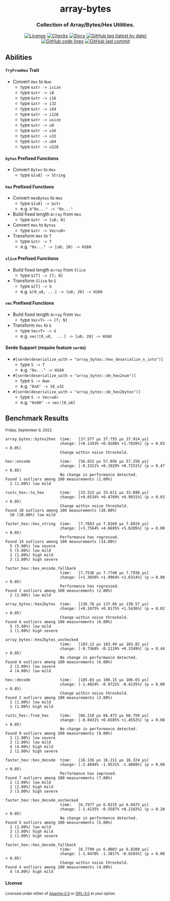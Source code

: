 <div align="center">

<!-- Logo -->
<!-- ![array-bytes]() -->

# array-bytes
### Collection of Array/Bytes/Hex Utilities.

[![License](https://img.shields.io/badge/License-GPLv3-blue.svg)](https://www.gnu.org/licenses/gpl-3.0)
[![Checks](https://github.com/hack-ink/array-bytes/actions/workflows/checks.yml/badge.svg?branch=main)](https://github.com/hack-ink/array-bytes/actions/workflows/checks.yml)
[![Docs](https://img.shields.io/docsrs/array-bytes)](https://docs.rs/array-bytes)
[![GitHub tag (latest by date)](https://img.shields.io/github/v/tag/hack-ink/array-bytes)](https://github.com/hack-ink/array-bytes/tags)
[![GitHub code lines](https://tokei.rs/b1/github/hack-ink/array-bytes)](https://github.com/hack-ink/array-bytes)
[![GitHub last commit](https://img.shields.io/github/last-commit/hack-ink/array-bytes?color=red&style=plastic)](https://github.com/hack-ink/array-bytes)

</div>

## Abilities
#### `TryFromHex` Trait
- Convert `Hex` to `Num`
	- type `&str -> isize`
	- type `&str -> i8`
	- type `&str -> i16`
	- type `&str -> i32`
	- type `&str -> i64`
	- type `&str -> i128`
	- type `&str -> usize`
	- type `&str -> u8`
	- type `&str -> u16`
	- type `&str -> u32`
	- type `&str -> u64`
	- type `&str -> u128`

#### `bytes` Prefixed Functions
- Convert `Bytes` to `Hex`
  - type `&[u8] -> String`

#### `hex` Prefixed Functions
- Convert `HexBytes` to `Hex`
  - type `&[u8] -> &str`
  - e.g. `b"0x..." -> "0x..."`
- Build fixed length `Array` from `Hex`
  - type `&str -> [u8; N]`
- Convert `Hex` to `Bytes`
  - type  `&str -> Vec<u8>`
- Transform `Hex` to `T`
  - type `&str -> T`
  - e.g. `"0x..." -> [u8; 20] -> H160`

#### `slice` Prefixed Functions
- Build fixed length `Array` from `Slice`
  - type `&[T] -> [T; N]`
- Transform `Slice` to `G`
  - type `&[T] -> G`
  - e.g. `&[0_u8, ...] -> [u8; 20] -> H160`

#### `vec` Prefixed Functions
- Build fixed length `Array` from `Vec`
  - type `Vec<T> -> [T; N]`
- Transform `Vec` to `G`
  - type `Vec<T> -> G`
  - e.g. `vec![0_u8,  ...] -> [u8; 20] -> H160`

#### Serde Support (require feature `serde`)
- `#[serde(deserialize_with = "array_bytes::hex_deserialize_n_into")]`
  - type `S -> T`
  - e.g. `"0x..." -> H160`
- `#[serde(deserialize_with = "array_bytes::de_hex2num")]`
  - type `S -> Num`
  - e.g. `"0xA" -> 10_u32`
- `#[serde(deserialize_with = "array_bytes::de_hex2bytes")]`
  - type `S -> Vec<u8>`
  - e.g. `"0x00" -> vec![0_u8]`

## Benchmark Results
<sub>Friday, September 9, 2022</sub>
```
array_bytes::bytes2hex  time:   [37.577 µs 37.755 µs 37.914 µs]
                        change: [+0.1343% +0.9208% +1.7020%] (p = 0.03 < 0.05)
                        Change within noise threshold.

hex::encode             time:   [56.832 µs 57.056 µs 57.258 µs]
                        change: [-0.3311% +0.1929% +0.7251%] (p = 0.47 > 0.05)
                        No change in performance detected.
Found 1 outliers among 100 measurements (1.00%)
  1 (1.00%) low mild

rustc_hex::to_hex       time:   [33.522 µs 33.611 µs 33.690 µs]
                        change: [+0.0534% +0.4709% +0.9031%] (p = 0.03 < 0.05)
                        Change within noise threshold.
Found 10 outliers among 100 measurements (10.00%)
  10 (10.00%) low mild

faster_hex::hex_string  time:   [7.7683 µs 7.8169 µs 7.8819 µs]
                        change: [+3.7564% +4.6695% +5.6205%] (p = 0.00 < 0.05)
                        Performance has regressed.
Found 14 outliers among 100 measurements (14.00%)
  5 (5.00%) low severe
  5 (5.00%) low mild
  1 (1.00%) high mild
  3 (3.00%) high severe

faster_hex::hex_encode_fallback
                        time:   [7.7536 µs 7.7740 µs 7.7936 µs]
                        change: [+1.3656% +1.9964% +2.6314%] (p = 0.00 < 0.05)
                        Performance has regressed.
Found 2 outliers among 100 measurements (2.00%)
  2 (2.00%) low mild

array_bytes::hex2bytes  time:   [136.78 µs 137.66 µs 138.57 µs]
                        change: [+0.1075% +0.8175% +1.5436%] (p = 0.02 < 0.05)
                        Change within noise threshold.
Found 6 outliers among 100 measurements (6.00%)
  5 (5.00%) low mild
  1 (1.00%) high severe

array_bytes::hex2bytes_unchecked
                        time:   [103.12 µs 103.49 µs 103.82 µs]
                        change: [-0.7568% -0.2119% +0.3349%] (p = 0.44 > 0.05)
                        No change in performance detected.
Found 6 outliers among 100 measurements (6.00%)
  2 (2.00%) low severe
  4 (4.00%) low mild

hex::decode             time:   [105.65 µs 106.15 µs 106.65 µs]
                        change: [-1.4824% -0.9722% -0.4135%] (p = 0.00 < 0.05)
                        Change within noise threshold.
Found 2 outliers among 100 measurements (2.00%)
  1 (1.00%) low mild
  1 (1.00%) high mild

rustc_hex::from_hex     time:   [66.218 µs 66.473 µs 66.750 µs]
                        change: [-0.0431% +0.6585% +1.4552%] (p = 0.08 > 0.05)
                        No change in performance detected.
Found 9 outliers among 100 measurements (9.00%)
  1 (1.00%) low severe
  2 (2.00%) low mild
  4 (4.00%) high mild
  2 (2.00%) high severe

faster_hex::hex_decode  time:   [16.136 µs 16.211 µs 16.324 µs]
                        change: [-2.4694% -1.9531% -1.4089%] (p = 0.00 < 0.05)
                        Performance has improved.
Found 7 outliers among 100 measurements (7.00%)
  2 (2.00%) low mild
  2 (2.00%) high mild
  3 (3.00%) high severe

faster_hex::hex_decode_unchecked
                        time:   [6.7977 µs 6.8215 µs 6.8475 µs]
                        change: [-1.4235% -0.5587% +0.2182%] (p = 0.20 > 0.05)
                        No change in performance detected.
Found 5 outliers among 100 measurements (5.00%)
  1 (1.00%) low mild
  3 (3.00%) high mild
  1 (1.00%) high severe

faster_hex::hex_decode_fallback
                        time:   [6.7799 µs 6.8003 µs 6.8209 µs]
                        change: [-1.9470% -1.3817% -0.8203%] (p = 0.00 < 0.05)
                        Change within noise threshold.
Found 4 outliers among 100 measurements (4.00%)
  4 (4.00%) high mild
```

#### License
<sup>
Licensed under either of <a href="LICENSE-APACHE">Apache-2.0</a> or <a href="LICENSE-GPL3">GPL-3.0</a> at your option.
</sup>
